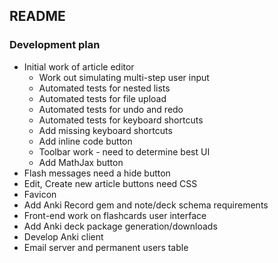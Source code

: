 ## README

### Development plan

- Initial work of article editor
  - Work out simulating multi-step user input
  - Automated tests for nested lists
  - Automated tests for file upload
  - Automated tests for undo and redo
  - Automated tests for keyboard shortcuts
  - Add missing keyboard shortcuts
  - Add inline code button
  - Toolbar work - need to determine best UI
  - Add MathJax button
- Flash messages need a hide button
- Edit, Create new article buttons need CSS
- Favicon
- Add Anki Record gem and note/deck schema requirements
- Front-end work on flashcards user interface
- Add Anki deck package generation/downloads
- Develop Anki client
- Email server and permanent users table
